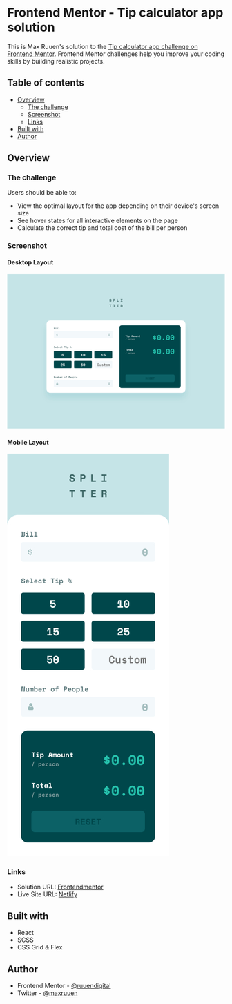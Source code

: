# Frontend Mentor - Tip calculator app solution

This is Max Ruuen's solution to the [Tip calculator app challenge on Frontend Mentor](https://www.frontendmentor.io/challenges/tip-calculator-app-ugJNGbJUX). Frontend Mentor challenges help you improve your coding skills by building realistic projects.

## Table of contents

- [Overview](#overview)
  - [The challenge](#the-challenge)
  - [Screenshot](#screenshot)
  - [Links](#links)
- [Built with](#built-with)
- [Author](#author)

## Overview

### The challenge

Users should be able to:

- View the optimal layout for the app depending on their device's screen size
- See hover states for all interactive elements on the page
- Calculate the correct tip and total cost of the bill per person

### Screenshot

#### Desktop Layout

![](./desktop.jpg)

#### Mobile Layout

![](./mobile.jpg)

### Links

- Solution URL: [Frontendmentor]()
- Live Site URL: [Netlify](https://rd-challenge-tip-calculator.netlify.app/)

## Built with

- React
- SCSS
- CSS Grid & Flex

## Author

- Frontend Mentor - [@ruuendigital](https://www.frontendmentor.io/profile/yourusername)
- Twitter - [@maxruuen](https://www.twitter.com/maxruuen)
